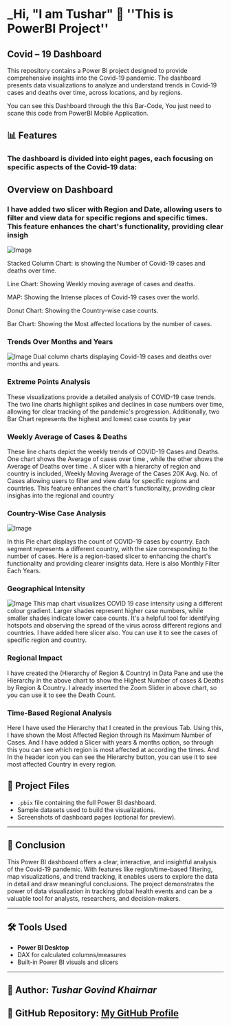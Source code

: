 # _Hi, "I am Tushar" 👋 ''This is PowerBI Project''

## Covid – 19 Dashboard 

This repository contains a Power BI project designed to provide comprehensive insights into the Covid-19 pandemic. The dashboard presents data visualizations to analyze and understand trends in Covid-19 cases and deaths over time, across locations, and by regions.


You can see this Dashboard through the this Bar-Code, You just need to scane this code from PowerBI Mobile Application. 


## 📊 Features
### The dashboard is divided into eight pages, each focusing on specific aspects of the Covid-19 data:

## Overview on Dashboard
### I have added two slicer with Region and Date, allowing users to filter and view data for specific regions and specific times. This feature enhances the chart's functionality, providing clear insigh 

![Image](https://github.com/user-attachments/assets/c037f169-ce28-4fea-908a-88953bf3adeb)

Stacked Column Chart: is showing the Number of Covid-19 cases and deaths over time.

Line Chart: Showing Weekly moving average of cases and deaths.

MAP: Showing the Intense places of Covid-19 cases over the world.

Donut Chart: Showing the Country-wise case counts.

Bar Chart: Showing the Most affected locations by the number of cases.

### Trends Over Months and Years
![Image](https://github.com/user-attachments/assets/6c9f4115-f7cd-4fdd-a3fa-e5f7d8eb262c)
Dual column charts displaying Covid-19 cases and deaths over months and years.

### Extreme Points Analysis
These visualizations provide a detailed analysis of COVID-19 case trends. The two line charts highlight spikes and declines in case numbers over time, allowing for clear tracking of the pandemic's progression. Additionally, two Bar Chart represents the highest and lowest case counts by year

### Weekly Average of Cases & Deaths


These line charts depict the weekly trends of COVID-19 Cases and Deaths. One chart shows the Average of cases over time , while the other shows the Average of Deaths over time . A slicer with a hierarchy of region and country is included, Weekly Moving Average of the Cases 20K Avg. No. of Cases allowing users to filter and view data for specific regions and countries. This feature enhances the chart's functionality, providing clear insighas into the regional and country

### Country-Wise Case Analysis
![Image](https://github.com/user-attachments/assets/6b2e7f03-3014-4a8f-8312-af9a26c05340)

In this Pie chart displays the count of COVID-19 cases by country. Each segment represents a different country, with the size corresponding to the number of cases. Here is a region-based slicer to enhancing the chart's functionality and providing clearer insights data. Here is also Monthly Filter Each Years.

### Geographical Intensity
![Image](https://github.com/user-attachments/assets/f064549f-7491-48ae-8ec3-343540ccbfd4)
This map chart visualizes COVID 19 case intensity using a different colour gradient. Larger shades represent higher case numbers, while smaller shades indicate lower case counts. It's a helpful tool for identifying hotspots and observing the spread of the virus across different regions and countries. I have added here slicer also. You can use it to see the cases of specific region and country.

### Regional Impact

I have created the (Hierarchy of Region & Country) in Data Pane and use the Hierarchy in the above chart to show the Highest Number of cases & Deaths by Region & Country. I already inserted the Zoom Slider in above chart, so you can use it to see the Death Count.

### Time-Based Regional Analysis

Here I have used the Hierarchy that I created in the previous Tab. Using this, I have shown the Most Affected Region through its Maximum Number of Cases. And I have added a Slicer with years & months option, so through this you can see which region is most affected at according the times. And In the header icon you can see the Hierarchy button, you can use it to see most affected Country in every region.




## 📂 Project Files

- `.pbix` file containing the full Power BI dashboard.
- Sample datasets used to build the visualizations.
- Screenshots of dashboard pages (optional for preview).

---

## 📌 Conclusion

This Power BI dashboard offers a clear, interactive, and insightful analysis of the Covid-19 pandemic. With features like region/time-based filtering, map visualizations, and trend tracking, it enables users to explore the data in detail and draw meaningful conclusions. The project demonstrates the power of data visualization in tracking global health events and can be a valuable tool for analysts, researchers, and decision-makers.

---

## 🛠️ Tools Used

- **Power BI Desktop**
- DAX for calculated columns/measures
- Built-in Power BI visuals and slicers

---



## 📌 **Author:** _**Tushar Govind Khairnar**_ 
## 📌 **GitHub Repository:** [My GitHub Profile](https://github.com/Gojo-T)

